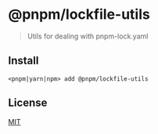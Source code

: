 # @pnpm/lockfile-utils

> Utils for dealing with pnpm-lock.yaml

## Install

```
<pnpm|yarn|npm> add @pnpm/lockfile-utils
```

## License

[MIT](LICENSE)
